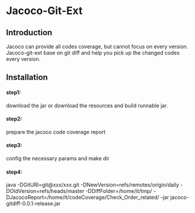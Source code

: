 # Jacoco-Git-Ext

## Introduction
Jacoco can provide all codes coverage, but cannot focus on every version. Jacoco-git-ext base on git diff and help you pick up the changed codes every version.  

## Installation
#### step1:
download the jar or download the resources and build runnable jar.
#### step2:
prepare the jacoco code coverage report
#### step3:
config the necessary params and make dir
#### step4:
java -DGitURI=git@xxx/xxx.git -DNewVersion=refs/remotes/origin/daily -DOldVersion=refs/heads/master -DDiffFolder=/home/it/tmp/ 
 -DJacocoReport=/home/it/codeCoverage/Check_Order_related/ -jar jacoco-gitdiff-0.0.1-release.jar
